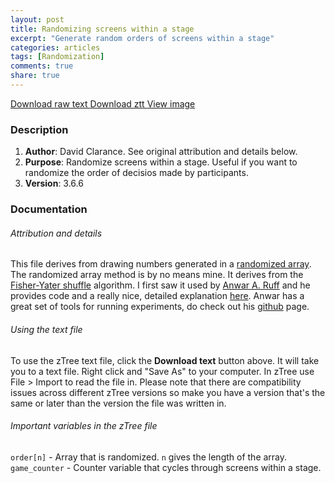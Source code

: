 ```yaml
---
layout: post
title: Randomizing screens within a stage
excerpt: "Generate random orders of screens within a stage"
categories: articles
tags: [Randomization]
comments: true
share: true
---
```



<div class="btn-group">
 <a href="https://raw.githubusercontent.com/davidclarance/zTree/gh-pages/CodeSnippets/RandomizingWithAStage/RandomizingWithAStage.txt" class="btn">Download raw text </a>
 <a href="https://github.com/davidclarance/zTree/blob/gh-pages/CodeSnippets/RandomizingWithAStage/RandomizingWithAStage.ztt" class="btn">Download ztt </a>
 <a href="https://github.com/davidclarance/zTree/blob/gh-pages/CodeSnippets/RandomizingWithAStage/RandomizingWithAStage.png" class="btn">View image</a>
</div>



### Description

1. **Author**: David Clarance. See original attribution and details below.  
2. **Purpose**: Randomize screens within a stage. Useful if you want to randomize the order of decisios made by participants. 
3. **Version**: 3.6.6


### Documentation

###### Attribution and details

This file derives from drawing numbers generated in a [randomized array](https://davidclarance.github.io/zTree/articles/randomized-array/). The randomized array  method is by no means mine. It derives from the [Fisher-Yater shuffle](https://en.wikipedia.org/wiki/Fisher%E2%80%93Yates_shuffle) algorithm. I first saw it used by [Anwar A. Ruff](http://anwarruff.com/) and he provides code and a really nice, detailed explanation [here](http://cess.nyu.edu/cess-experiments/z-tree-cheat-sheet/v-random-role-assignment/). Anwar has a great set of tools for running experiments, do check out his [github](https://github.com/aaruff) page. 

###### Using the text file

To use the zTree text file, click the **Download text** button above. It will take you to a text file. Right click and "Save As" to your computer. In zTree use File > Import to read the file in. Please note that there are compatibility issues across different zTree versions so make you have a version that's the same or later than the version the file was written in.

###### Important variables in the zTree file

`order[n]` - Array that is randomized. `n` gives the length of the array.
`game_counter` - Counter variable that cycles through screens within a stage. 




